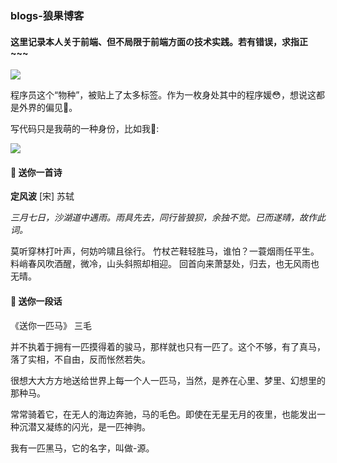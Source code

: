 ###  blogs-狼果博客

#### 这里记录本人关于前端、但不局限于前端方面の技术实践。若有错误，求指正~~~

![](https://user-gold-cdn.xitu.io/2020/4/4/17144836a391ea65?w=311&h=322&f=png&s=102454)

程序员这个“物种”，被贴上了太多标签。作为一枚身处其中的程序媛😳，想说这都是外界的偏见🤨。

写代码只是我萌的一种身份，比如我🤪:

![](https://user-gold-cdn.xitu.io/2020/4/4/171448a04272d046?w=211&h=192&f=png&s=43190)


#### 🍃 送你一首诗

**定风波**  [宋] 苏轼

*三月七日，沙湖道中遇雨。雨具先去，同行皆狼狈，余独不觉。已而遂晴，故作此词。*

莫听穿林打叶声，何妨吟啸且徐行。
竹杖芒鞋轻胜马，谁怕？一蓑烟雨任平生。
料峭春风吹酒醒，微冷，山头斜照却相迎。
回首向来萧瑟处，归去，也无风雨也无晴。

#### 🐎  送你一段话

《送你一匹马》  三毛

并不执着于拥有一匹摸得着的骏马，那样就也只有一匹了。这个不够，有了真马，落了实相，不自由，反而怅然若失。

很想大大方方地送给世界上每一个人一匹马，当然，是养在心里、梦里、幻想里的那种马。

常常骑着它，在无人的海边奔驰，马的毛色。即使在无星无月的夜里，也能发出一种沉潜又凝练的闪光，是一匹神驹。

我有一匹黑马，它的名字，叫做-源。
